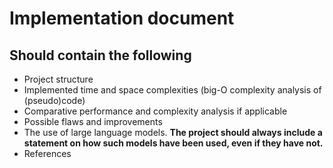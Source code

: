 # Implementation document

## Should contain the following

- Project structure
- Implemented time and space complexities (big-O complexity analysis of (pseudo)code)
- Comparative performance and complexity analysis if applicable
- Possible flaws and improvements
- The use of large language models. **The project should always include a statement on how such models have been used, even if they have not.**
- References